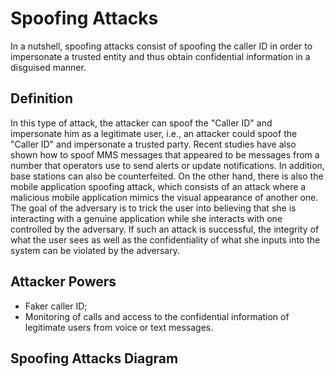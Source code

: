# Spoofing Attacks

In a nutshell, spoofing attacks consist of spoofing the caller ID in order to impersonate a trusted entity and thus obtain confidential information in a disguised manner.


## Definition

In this type of attack, the attacker can spoof the "Caller ID" and impersonate him as a legitimate user, i.e., an attacker could spoof the "Caller ID" and impersonate a trusted party. Recent studies have also shown how to spoof MMS messages that appeared to be messages from a number that operators use to send alerts or update notifications. In addition, base stations can also be counterfeited. On the other hand, there is also the mobile application spoofing attack, which consists of an attack where a malicious mobile application mimics the visual appearance of another one. The goal of the adversary is to trick the user into believing that she is interacting with a genuine application while she interacts with one controlled by the adversary. If such an attack is successful, the integrity of what the user sees as well as the confidentiality of what she inputs into the system can be violated by the adversary. 
  
## Attacker Powers

 * Faker caller ID;
 * Monitoring of calls and access to the confidential information of legitimate users from voice or text messages.

 
## Spoofing Attacks Diagram


